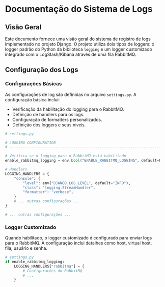 # Documentação do Sistema de Logs

## Visão Geral

Este documento fornece uma visão geral do sistema de registro de logs implementado no projeto Django. O projeto utiliza dois tipos de loggers: o logger padrão do Python da biblioteca `logging` e um logger customizado integrado com o LogStash/Kibana através de uma fila RabbitMQ.

## Configuração dos Logs

### Configurações Básicas

As configurações de log são definidas no arquivo `settings.py`. A configuração básica inclui:

- Verificação da habilitação do logging para o RabbitMQ.
- Definição de handlers para os logs.
- Configuração de formatters personalizados.
- Definição dos loggers e seus níveis.

```python
# settings.py

# LOGGING CONFIGURATION
# ------------------------------------------------------------------------------

# Verifica se o logging para o RabbitMQ está habilitado
enable_rabbitmq_logging = env.bool("ENABLE_RABBITMQ_LOGGING", default=False)

# Handlers
LOGGING_HANDLERS = {
    "console": {
        "level": env("DJANGO_LOG_LEVEL", default="INFO"),
        "class": "logging.StreamHandler",
        "formatter": "verbose",
    }
    # ... outras configurações ...
}

# ... outras configurações ...
```

### Logger Customizado
Quando habilitado, o logger customizado é configurado para enviar logs para o RabbitMQ. A configuração inclui detalhes como host, virtual host, fila, usuário e senha.

```python
# settings.py
if enable_rabbitmq_logging:
    LOGGING_HANDLERS["rabbitmq"] = {
        # Configurações do RabbitMQ
        # ...
    }
```

